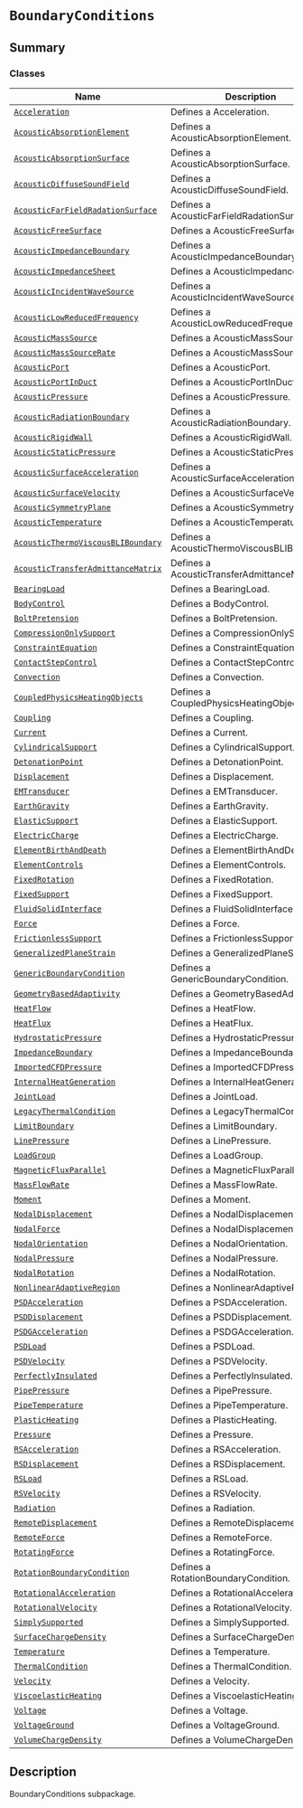 # `BoundaryConditions`

<a id="summary"></a>

## Summary

### Classes

| Name | Description |
|-------------------------------------------------------------------------------------------------------------------------------------------------------------------------------------------|---------------------------------------------|
| [`Acceleration`](Acceleration.md#ansys.mechanical.stubs.v241.Ansys.ACT.Automation.Mechanical.BoundaryConditions.Acceleration)                                                             | Defines a Acceleration.                     |
| [`AcousticAbsorptionElement`](AcousticAbsorptionElement.md#ansys.mechanical.stubs.v241.Ansys.ACT.Automation.Mechanical.BoundaryConditions.AcousticAbsorptionElement)                      | Defines a AcousticAbsorptionElement.        |
| [`AcousticAbsorptionSurface`](AcousticAbsorptionSurface.md#ansys.mechanical.stubs.v241.Ansys.ACT.Automation.Mechanical.BoundaryConditions.AcousticAbsorptionSurface)                      | Defines a AcousticAbsorptionSurface.        |
| [`AcousticDiffuseSoundField`](AcousticDiffuseSoundField.md#ansys.mechanical.stubs.v241.Ansys.ACT.Automation.Mechanical.BoundaryConditions.AcousticDiffuseSoundField)                      | Defines a AcousticDiffuseSoundField.        |
| [`AcousticFarFieldRadationSurface`](AcousticFarFieldRadationSurface.md#ansys.mechanical.stubs.v241.Ansys.ACT.Automation.Mechanical.BoundaryConditions.AcousticFarFieldRadationSurface)    | Defines a AcousticFarFieldRadationSurface.  |
| [`AcousticFreeSurface`](AcousticFreeSurface.md#ansys.mechanical.stubs.v241.Ansys.ACT.Automation.Mechanical.BoundaryConditions.AcousticFreeSurface)                                        | Defines a AcousticFreeSurface.              |
| [`AcousticImpedanceBoundary`](AcousticImpedanceBoundary.md#ansys.mechanical.stubs.v241.Ansys.ACT.Automation.Mechanical.BoundaryConditions.AcousticImpedanceBoundary)                      | Defines a AcousticImpedanceBoundary.        |
| [`AcousticImpedanceSheet`](AcousticImpedanceSheet.md#ansys.mechanical.stubs.v241.Ansys.ACT.Automation.Mechanical.BoundaryConditions.AcousticImpedanceSheet)                               | Defines a AcousticImpedanceSheet.           |
| [`AcousticIncidentWaveSource`](AcousticIncidentWaveSource.md#ansys.mechanical.stubs.v241.Ansys.ACT.Automation.Mechanical.BoundaryConditions.AcousticIncidentWaveSource)                   | Defines a AcousticIncidentWaveSource.       |
| [`AcousticLowReducedFrequency`](AcousticLowReducedFrequency.md#ansys.mechanical.stubs.v241.Ansys.ACT.Automation.Mechanical.BoundaryConditions.AcousticLowReducedFrequency)                | Defines a AcousticLowReducedFrequency.      |
| [`AcousticMassSource`](AcousticMassSource.md#ansys.mechanical.stubs.v241.Ansys.ACT.Automation.Mechanical.BoundaryConditions.AcousticMassSource)                                           | Defines a AcousticMassSource.               |
| [`AcousticMassSourceRate`](AcousticMassSourceRate.md#ansys.mechanical.stubs.v241.Ansys.ACT.Automation.Mechanical.BoundaryConditions.AcousticMassSourceRate)                               | Defines a AcousticMassSourceRate.           |
| [`AcousticPort`](AcousticPort.md#ansys.mechanical.stubs.v241.Ansys.ACT.Automation.Mechanical.BoundaryConditions.AcousticPort)                                                             | Defines a AcousticPort.                     |
| [`AcousticPortInDuct`](AcousticPortInDuct.md#ansys.mechanical.stubs.v241.Ansys.ACT.Automation.Mechanical.BoundaryConditions.AcousticPortInDuct)                                           | Defines a AcousticPortInDuct.               |
| [`AcousticPressure`](AcousticPressure.md#ansys.mechanical.stubs.v241.Ansys.ACT.Automation.Mechanical.BoundaryConditions.AcousticPressure)                                                 | Defines a AcousticPressure.                 |
| [`AcousticRadiationBoundary`](AcousticRadiationBoundary.md#ansys.mechanical.stubs.v241.Ansys.ACT.Automation.Mechanical.BoundaryConditions.AcousticRadiationBoundary)                      | Defines a AcousticRadiationBoundary.        |
| [`AcousticRigidWall`](AcousticRigidWall.md#ansys.mechanical.stubs.v241.Ansys.ACT.Automation.Mechanical.BoundaryConditions.AcousticRigidWall)                                              | Defines a AcousticRigidWall.                |
| [`AcousticStaticPressure`](AcousticStaticPressure.md#ansys.mechanical.stubs.v241.Ansys.ACT.Automation.Mechanical.BoundaryConditions.AcousticStaticPressure)                               | Defines a AcousticStaticPressure.           |
| [`AcousticSurfaceAcceleration`](AcousticSurfaceAcceleration.md#ansys.mechanical.stubs.v241.Ansys.ACT.Automation.Mechanical.BoundaryConditions.AcousticSurfaceAcceleration)                | Defines a AcousticSurfaceAcceleration.      |
| [`AcousticSurfaceVelocity`](AcousticSurfaceVelocity.md#ansys.mechanical.stubs.v241.Ansys.ACT.Automation.Mechanical.BoundaryConditions.AcousticSurfaceVelocity)                            | Defines a AcousticSurfaceVelocity.          |
| [`AcousticSymmetryPlane`](AcousticSymmetryPlane.md#ansys.mechanical.stubs.v241.Ansys.ACT.Automation.Mechanical.BoundaryConditions.AcousticSymmetryPlane)                                  | Defines a AcousticSymmetryPlane.            |
| [`AcousticTemperature`](AcousticTemperature.md#ansys.mechanical.stubs.v241.Ansys.ACT.Automation.Mechanical.BoundaryConditions.AcousticTemperature)                                        | Defines a AcousticTemperature.              |
| [`AcousticThermoViscousBLIBoundary`](AcousticThermoViscousBLIBoundary.md#ansys.mechanical.stubs.v241.Ansys.ACT.Automation.Mechanical.BoundaryConditions.AcousticThermoViscousBLIBoundary) | Defines a AcousticThermoViscousBLIBoundary. |
| [`AcousticTransferAdmittanceMatrix`](AcousticTransferAdmittanceMatrix.md#ansys.mechanical.stubs.v241.Ansys.ACT.Automation.Mechanical.BoundaryConditions.AcousticTransferAdmittanceMatrix) | Defines a AcousticTransferAdmittanceMatrix. |
| [`BearingLoad`](BearingLoad.md#ansys.mechanical.stubs.v241.Ansys.ACT.Automation.Mechanical.BoundaryConditions.BearingLoad)                                                                | Defines a BearingLoad.                      |
| [`BodyControl`](BodyControl.md#ansys.mechanical.stubs.v241.Ansys.ACT.Automation.Mechanical.BoundaryConditions.BodyControl)                                                                | Defines a BodyControl.                      |
| [`BoltPretension`](BoltPretension.md#ansys.mechanical.stubs.v241.Ansys.ACT.Automation.Mechanical.BoundaryConditions.BoltPretension)                                                       | Defines a BoltPretension.                   |
| [`CompressionOnlySupport`](CompressionOnlySupport.md#ansys.mechanical.stubs.v241.Ansys.ACT.Automation.Mechanical.BoundaryConditions.CompressionOnlySupport)                               | Defines a CompressionOnlySupport.           |
| [`ConstraintEquation`](ConstraintEquation.md#ansys.mechanical.stubs.v241.Ansys.ACT.Automation.Mechanical.BoundaryConditions.ConstraintEquation)                                           | Defines a ConstraintEquation.               |
| [`ContactStepControl`](ContactStepControl.md#ansys.mechanical.stubs.v241.Ansys.ACT.Automation.Mechanical.BoundaryConditions.ContactStepControl)                                           | Defines a ContactStepControl.               |
| [`Convection`](Convection.md#ansys.mechanical.stubs.v241.Ansys.ACT.Automation.Mechanical.BoundaryConditions.Convection)                                                                   | Defines a Convection.                       |
| [`CoupledPhysicsHeatingObjects`](CoupledPhysicsHeatingObjects.md#ansys.mechanical.stubs.v241.Ansys.ACT.Automation.Mechanical.BoundaryConditions.CoupledPhysicsHeatingObjects)             | Defines a CoupledPhysicsHeatingObjects.     |
| [`Coupling`](Coupling.md#ansys.mechanical.stubs.v241.Ansys.ACT.Automation.Mechanical.BoundaryConditions.Coupling)                                                                         | Defines a Coupling.                         |
| [`Current`](Current.md#ansys.mechanical.stubs.v241.Ansys.ACT.Automation.Mechanical.BoundaryConditions.Current)                                                                            | Defines a Current.                          |
| [`CylindricalSupport`](CylindricalSupport.md#ansys.mechanical.stubs.v241.Ansys.ACT.Automation.Mechanical.BoundaryConditions.CylindricalSupport)                                           | Defines a CylindricalSupport.               |
| [`DetonationPoint`](DetonationPoint.md#ansys.mechanical.stubs.v241.Ansys.ACT.Automation.Mechanical.BoundaryConditions.DetonationPoint)                                                    | Defines a DetonationPoint.                  |
| [`Displacement`](Displacement.md#ansys.mechanical.stubs.v241.Ansys.ACT.Automation.Mechanical.BoundaryConditions.Displacement)                                                             | Defines a Displacement.                     |
| [`EMTransducer`](EMTransducer.md#ansys.mechanical.stubs.v241.Ansys.ACT.Automation.Mechanical.BoundaryConditions.EMTransducer)                                                             | Defines a EMTransducer.                     |
| [`EarthGravity`](EarthGravity.md#ansys.mechanical.stubs.v241.Ansys.ACT.Automation.Mechanical.BoundaryConditions.EarthGravity)                                                             | Defines a EarthGravity.                     |
| [`ElasticSupport`](ElasticSupport.md#ansys.mechanical.stubs.v241.Ansys.ACT.Automation.Mechanical.BoundaryConditions.ElasticSupport)                                                       | Defines a ElasticSupport.                   |
| [`ElectricCharge`](ElectricCharge.md#ansys.mechanical.stubs.v241.Ansys.ACT.Automation.Mechanical.BoundaryConditions.ElectricCharge)                                                       | Defines a ElectricCharge.                   |
| [`ElementBirthAndDeath`](ElementBirthAndDeath.md#ansys.mechanical.stubs.v241.Ansys.ACT.Automation.Mechanical.BoundaryConditions.ElementBirthAndDeath)                                     | Defines a ElementBirthAndDeath.             |
| [`ElementControls`](ElementControls.md#ansys.mechanical.stubs.v241.Ansys.ACT.Automation.Mechanical.BoundaryConditions.ElementControls)                                                    | Defines a ElementControls.                  |
| [`FixedRotation`](FixedRotation.md#ansys.mechanical.stubs.v241.Ansys.ACT.Automation.Mechanical.BoundaryConditions.FixedRotation)                                                          | Defines a FixedRotation.                    |
| [`FixedSupport`](FixedSupport.md#ansys.mechanical.stubs.v241.Ansys.ACT.Automation.Mechanical.BoundaryConditions.FixedSupport)                                                             | Defines a FixedSupport.                     |
| [`FluidSolidInterface`](FluidSolidInterface.md#ansys.mechanical.stubs.v241.Ansys.ACT.Automation.Mechanical.BoundaryConditions.FluidSolidInterface)                                        | Defines a FluidSolidInterface.              |
| [`Force`](Force.md#ansys.mechanical.stubs.v241.Ansys.ACT.Automation.Mechanical.BoundaryConditions.Force)                                                                                  | Defines a Force.                            |
| [`FrictionlessSupport`](FrictionlessSupport.md#ansys.mechanical.stubs.v241.Ansys.ACT.Automation.Mechanical.BoundaryConditions.FrictionlessSupport)                                        | Defines a FrictionlessSupport.              |
| [`GeneralizedPlaneStrain`](GeneralizedPlaneStrain.md#ansys.mechanical.stubs.v241.Ansys.ACT.Automation.Mechanical.BoundaryConditions.GeneralizedPlaneStrain)                               | Defines a GeneralizedPlaneStrain.           |
| [`GenericBoundaryCondition`](GenericBoundaryCondition.md#ansys.mechanical.stubs.v241.Ansys.ACT.Automation.Mechanical.BoundaryConditions.GenericBoundaryCondition)                         | Defines a GenericBoundaryCondition.         |
| [`GeometryBasedAdaptivity`](GeometryBasedAdaptivity.md#ansys.mechanical.stubs.v241.Ansys.ACT.Automation.Mechanical.BoundaryConditions.GeometryBasedAdaptivity)                            | Defines a GeometryBasedAdaptivity.          |
| [`HeatFlow`](HeatFlow.md#ansys.mechanical.stubs.v241.Ansys.ACT.Automation.Mechanical.BoundaryConditions.HeatFlow)                                                                         | Defines a HeatFlow.                         |
| [`HeatFlux`](HeatFlux.md#ansys.mechanical.stubs.v241.Ansys.ACT.Automation.Mechanical.BoundaryConditions.HeatFlux)                                                                         | Defines a HeatFlux.                         |
| [`HydrostaticPressure`](HydrostaticPressure.md#ansys.mechanical.stubs.v241.Ansys.ACT.Automation.Mechanical.BoundaryConditions.HydrostaticPressure)                                        | Defines a HydrostaticPressure.              |
| [`ImpedanceBoundary`](ImpedanceBoundary.md#ansys.mechanical.stubs.v241.Ansys.ACT.Automation.Mechanical.BoundaryConditions.ImpedanceBoundary)                                              | Defines a ImpedanceBoundary.                |
| [`ImportedCFDPressure`](ImportedCFDPressure.md#ansys.mechanical.stubs.v241.Ansys.ACT.Automation.Mechanical.BoundaryConditions.ImportedCFDPressure)                                        | Defines a ImportedCFDPressure.              |
| [`InternalHeatGeneration`](InternalHeatGeneration.md#ansys.mechanical.stubs.v241.Ansys.ACT.Automation.Mechanical.BoundaryConditions.InternalHeatGeneration)                               | Defines a InternalHeatGeneration.           |
| [`JointLoad`](JointLoad.md#ansys.mechanical.stubs.v241.Ansys.ACT.Automation.Mechanical.BoundaryConditions.JointLoad)                                                                      | Defines a JointLoad.                        |
| [`LegacyThermalCondition`](LegacyThermalCondition.md#ansys.mechanical.stubs.v241.Ansys.ACT.Automation.Mechanical.BoundaryConditions.LegacyThermalCondition)                               | Defines a LegacyThermalCondition.           |
| [`LimitBoundary`](LimitBoundary.md#ansys.mechanical.stubs.v241.Ansys.ACT.Automation.Mechanical.BoundaryConditions.LimitBoundary)                                                          | Defines a LimitBoundary.                    |
| [`LinePressure`](LinePressure.md#ansys.mechanical.stubs.v241.Ansys.ACT.Automation.Mechanical.BoundaryConditions.LinePressure)                                                             | Defines a LinePressure.                     |
| [`LoadGroup`](LoadGroup.md#ansys.mechanical.stubs.v241.Ansys.ACT.Automation.Mechanical.BoundaryConditions.LoadGroup)                                                                      | Defines a LoadGroup.                        |
| [`MagneticFluxParallel`](MagneticFluxParallel.md#ansys.mechanical.stubs.v241.Ansys.ACT.Automation.Mechanical.BoundaryConditions.MagneticFluxParallel)                                     | Defines a MagneticFluxParallel.             |
| [`MassFlowRate`](MassFlowRate.md#ansys.mechanical.stubs.v241.Ansys.ACT.Automation.Mechanical.BoundaryConditions.MassFlowRate)                                                             | Defines a MassFlowRate.                     |
| [`Moment`](Moment.md#ansys.mechanical.stubs.v241.Ansys.ACT.Automation.Mechanical.BoundaryConditions.Moment)                                                                               | Defines a Moment.                           |
| [`NodalDisplacement`](NodalDisplacement.md#ansys.mechanical.stubs.v241.Ansys.ACT.Automation.Mechanical.BoundaryConditions.NodalDisplacement)                                              | Defines a NodalDisplacement.                |
| [`NodalForce`](NodalForce.md#ansys.mechanical.stubs.v241.Ansys.ACT.Automation.Mechanical.BoundaryConditions.NodalForce)                                                                   | Defines a NodalDisplacement.                |
| [`NodalOrientation`](NodalOrientation.md#ansys.mechanical.stubs.v241.Ansys.ACT.Automation.Mechanical.BoundaryConditions.NodalOrientation)                                                 | Defines a NodalOrientation.                 |
| [`NodalPressure`](NodalPressure.md#ansys.mechanical.stubs.v241.Ansys.ACT.Automation.Mechanical.BoundaryConditions.NodalPressure)                                                          | Defines a NodalPressure.                    |
| [`NodalRotation`](NodalRotation.md#ansys.mechanical.stubs.v241.Ansys.ACT.Automation.Mechanical.BoundaryConditions.NodalRotation)                                                          | Defines a NodalRotation.                    |
| [`NonlinearAdaptiveRegion`](NonlinearAdaptiveRegion.md#ansys.mechanical.stubs.v241.Ansys.ACT.Automation.Mechanical.BoundaryConditions.NonlinearAdaptiveRegion)                            | Defines a NonlinearAdaptiveRegion.          |
| [`PSDAcceleration`](PSDAcceleration.md#ansys.mechanical.stubs.v241.Ansys.ACT.Automation.Mechanical.BoundaryConditions.PSDAcceleration)                                                    | Defines a PSDAcceleration.                  |
| [`PSDDisplacement`](PSDDisplacement.md#ansys.mechanical.stubs.v241.Ansys.ACT.Automation.Mechanical.BoundaryConditions.PSDDisplacement)                                                    | Defines a PSDDisplacement.                  |
| [`PSDGAcceleration`](PSDGAcceleration.md#ansys.mechanical.stubs.v241.Ansys.ACT.Automation.Mechanical.BoundaryConditions.PSDGAcceleration)                                                 | Defines a PSDGAcceleration.                 |
| [`PSDLoad`](PSDLoad.md#ansys.mechanical.stubs.v241.Ansys.ACT.Automation.Mechanical.BoundaryConditions.PSDLoad)                                                                            | Defines a PSDLoad.                          |
| [`PSDVelocity`](PSDVelocity.md#ansys.mechanical.stubs.v241.Ansys.ACT.Automation.Mechanical.BoundaryConditions.PSDVelocity)                                                                | Defines a PSDVelocity.                      |
| [`PerfectlyInsulated`](PerfectlyInsulated.md#ansys.mechanical.stubs.v241.Ansys.ACT.Automation.Mechanical.BoundaryConditions.PerfectlyInsulated)                                           | Defines a PerfectlyInsulated.               |
| [`PipePressure`](PipePressure.md#ansys.mechanical.stubs.v241.Ansys.ACT.Automation.Mechanical.BoundaryConditions.PipePressure)                                                             | Defines a PipePressure.                     |
| [`PipeTemperature`](PipeTemperature.md#ansys.mechanical.stubs.v241.Ansys.ACT.Automation.Mechanical.BoundaryConditions.PipeTemperature)                                                    | Defines a PipeTemperature.                  |
| [`PlasticHeating`](PlasticHeating.md#ansys.mechanical.stubs.v241.Ansys.ACT.Automation.Mechanical.BoundaryConditions.PlasticHeating)                                                       | Defines a PlasticHeating.                   |
| [`Pressure`](Pressure.md#ansys.mechanical.stubs.v241.Ansys.ACT.Automation.Mechanical.BoundaryConditions.Pressure)                                                                         | Defines a Pressure.                         |
| [`RSAcceleration`](RSAcceleration.md#ansys.mechanical.stubs.v241.Ansys.ACT.Automation.Mechanical.BoundaryConditions.RSAcceleration)                                                       | Defines a RSAcceleration.                   |
| [`RSDisplacement`](RSDisplacement.md#ansys.mechanical.stubs.v241.Ansys.ACT.Automation.Mechanical.BoundaryConditions.RSDisplacement)                                                       | Defines a RSDisplacement.                   |
| [`RSLoad`](RSLoad.md#ansys.mechanical.stubs.v241.Ansys.ACT.Automation.Mechanical.BoundaryConditions.RSLoad)                                                                               | Defines a RSLoad.                           |
| [`RSVelocity`](RSVelocity.md#ansys.mechanical.stubs.v241.Ansys.ACT.Automation.Mechanical.BoundaryConditions.RSVelocity)                                                                   | Defines a RSVelocity.                       |
| [`Radiation`](Radiation.md#ansys.mechanical.stubs.v241.Ansys.ACT.Automation.Mechanical.BoundaryConditions.Radiation)                                                                      | Defines a Radiation.                        |
| [`RemoteDisplacement`](RemoteDisplacement.md#ansys.mechanical.stubs.v241.Ansys.ACT.Automation.Mechanical.BoundaryConditions.RemoteDisplacement)                                           | Defines a RemoteDisplacement.               |
| [`RemoteForce`](RemoteForce.md#ansys.mechanical.stubs.v241.Ansys.ACT.Automation.Mechanical.BoundaryConditions.RemoteForce)                                                                | Defines a RemoteForce.                      |
| [`RotatingForce`](RotatingForce.md#ansys.mechanical.stubs.v241.Ansys.ACT.Automation.Mechanical.BoundaryConditions.RotatingForce)                                                          | Defines a RotatingForce.                    |
| [`RotationBoundaryCondition`](RotationBoundaryCondition.md#ansys.mechanical.stubs.v241.Ansys.ACT.Automation.Mechanical.BoundaryConditions.RotationBoundaryCondition)                      | Defines a RotationBoundaryCondition.        |
| [`RotationalAcceleration`](RotationalAcceleration.md#ansys.mechanical.stubs.v241.Ansys.ACT.Automation.Mechanical.BoundaryConditions.RotationalAcceleration)                               | Defines a RotationalAcceleration.           |
| [`RotationalVelocity`](RotationalVelocity.md#ansys.mechanical.stubs.v241.Ansys.ACT.Automation.Mechanical.BoundaryConditions.RotationalVelocity)                                           | Defines a RotationalVelocity.               |
| [`SimplySupported`](SimplySupported.md#ansys.mechanical.stubs.v241.Ansys.ACT.Automation.Mechanical.BoundaryConditions.SimplySupported)                                                    | Defines a SimplySupported.                  |
| [`SurfaceChargeDensity`](SurfaceChargeDensity.md#ansys.mechanical.stubs.v241.Ansys.ACT.Automation.Mechanical.BoundaryConditions.SurfaceChargeDensity)                                     | Defines a SurfaceChargeDensity.             |
| [`Temperature`](Temperature.md#ansys.mechanical.stubs.v241.Ansys.ACT.Automation.Mechanical.BoundaryConditions.Temperature)                                                                | Defines a Temperature.                      |
| [`ThermalCondition`](ThermalCondition.md#ansys.mechanical.stubs.v241.Ansys.ACT.Automation.Mechanical.BoundaryConditions.ThermalCondition)                                                 | Defines a ThermalCondition.                 |
| [`Velocity`](Velocity.md#ansys.mechanical.stubs.v241.Ansys.ACT.Automation.Mechanical.BoundaryConditions.Velocity)                                                                         | Defines a Velocity.                         |
| [`ViscoelasticHeating`](ViscoelasticHeating.md#ansys.mechanical.stubs.v241.Ansys.ACT.Automation.Mechanical.BoundaryConditions.ViscoelasticHeating)                                        | Defines a ViscoelasticHeating.              |
| [`Voltage`](Voltage.md#ansys.mechanical.stubs.v241.Ansys.ACT.Automation.Mechanical.BoundaryConditions.Voltage)                                                                            | Defines a Voltage.                          |
| [`VoltageGround`](VoltageGround.md#ansys.mechanical.stubs.v241.Ansys.ACT.Automation.Mechanical.BoundaryConditions.VoltageGround)                                                          | Defines a VoltageGround.                    |
| [`VolumeChargeDensity`](VolumeChargeDensity.md#ansys.mechanical.stubs.v241.Ansys.ACT.Automation.Mechanical.BoundaryConditions.VolumeChargeDensity)                                        | Defines a VolumeChargeDensity.              |

<a id="description"></a>

## Description

BoundaryConditions subpackage.

<!-- !! processed by numpydoc !! -->

